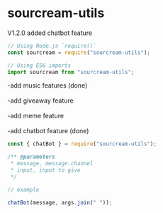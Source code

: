 # sourcream-utils

V1.2.0 added chatbot feature<br>  

```js
// Using Node.js `require()`
const sourcream = require("sourcream-utils");

// Using ES6 imports
import sourcream from "sourcream-utils";
```

-add music features (done)<br>  
-add giveaway feature<br>  
-add meme feature<br>  
-add chatbot feature (done)<br>  

```js
const { chatBot } = require("sourcream-utils");

/** @parameters
 * message, message.channel
 * input, input to give
 */

// example

chatBot(message, args.join(" "));
```